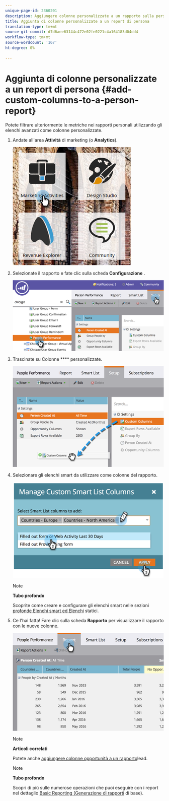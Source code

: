 ```yaml
---
unique-page-id: 2360201
description: Aggiungere colonne personalizzate a un rapporto sulla persona - Documenti Marketo - Documentazione prodotto
title: Aggiunta di colonne personalizzate a un report di persona
translation-type: tm+mt
source-git-commit: d7d6aee63144c472e02fe0221c4a164183d04dd4
workflow-type: tm+mt
source-wordcount: '167'
ht-degree: 0%

---
```



# Aggiunta di colonne personalizzate a un report di persona {#add-custom-columns-to-a-person-report}

Potete filtrare ulteriormente le metriche nei rapporti [](http://docs.marketo.com/display/docs/basic+reporting) personali utilizzando gli elenchi [](http://docs.marketo.com/display/docs/smart+lists+and+static+lists) avanzati come colonne personalizzate.

1. Andate all&#39;area **Attività** di marketing (o **Analytics**).

   ![](assets/ma-1.png)

1. Selezionate il rapporto e fate clic sulla scheda **Configurazione** .

   ![](assets/two-1.png)

1. Trascinate su Colonne **** personalizzate.

   ![](assets/three-1.png)

1. Selezionare gli elenchi smart da utilizzare come colonne del rapporto.

   ![](assets/image2014-9-16-16-3a39-3a34.png)

   >[!NOTE]
   >
   >**Tubo profondo**
   >
   >
   >Scoprite come creare e configurare gli elenchi smart nelle sezioni [profonde Elenchi smart ed Elenchi](http://docs.marketo.com/display/docs/smart+lists+and+static+lists) statici.

1. Ce l&#39;hai fatta! Fare clic sulla scheda **Rapporto** per visualizzare il rapporto con le nuove colonne.

   ![](assets/five-1.png)

   >[!NOTE]
   >
   >**Articoli correlati**
   >
   >
   >Potete anche [aggiungere colonne opportunità a un rapporto](add-opportunity-columns-to-a-lead-report.md)lead.

   >[!NOTE]
   >
   >**Tubo profondo**
   >
   >
   >Scopri di più sulle numerose operazioni che puoi eseguire con i report nel dettaglio [Basic Reporting (Generazione di rapporti](http://docs.marketo.com/display/docs/basic+reporting) di base).

